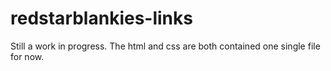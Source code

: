 # redstarblankies-links
Still a work in progress.
The html and css are both contained one single file for now.
